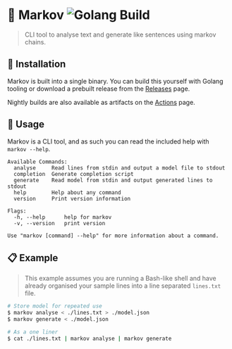 # 💬 Markov ![Golang Build](https://github.com/lolPants/markov/workflows/Golang%20Build/badge.svg)
> CLI tool to analyse text and generate like sentences using markov chains.

## 💾 Installation
Markov is built into a single binary. You can build this yourself with Golang tooling or download a prebuilt release from the [Releases](https://github.com/lolPants/markov/releases) page.

Nightly builds are also available as artifacts on the [Actions](https://github.com/lolPants/markov/actions?query=workflow%3A%22Golang+Build%22) page.

## 🚀 Usage
Markov is a CLI tool, and as such you can read the included help with `markov --help`.

```
Available Commands:
  analyse     Read lines from stdin and output a model file to stdout
  completion  Generate completion script
  generate    Read model from stdin and output generated lines to stdout
  help        Help about any command
  version     Print version information

Flags:
  -h, --help      help for markov
  -v, --version   print version

Use "markov [command] --help" for more information about a command.
```

## 📋 Example
> This example assumes you are running a Bash-like shell and have already organised your sample lines into a line separated `lines.txt` file.

```sh
# Store model for repeated use
$ markov analyse < ./lines.txt > ./model.json
$ markov generate < ./model.json

# As a one liner
$ cat ./lines.txt | markov analyse | markov generate
```
